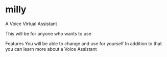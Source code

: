# milly
A Voice Virtual Assistant

This will be for anyone who wants to use

Features
  You will be able to change and use for yourself
  In addition to that you can learn more about a Voice Assistant
